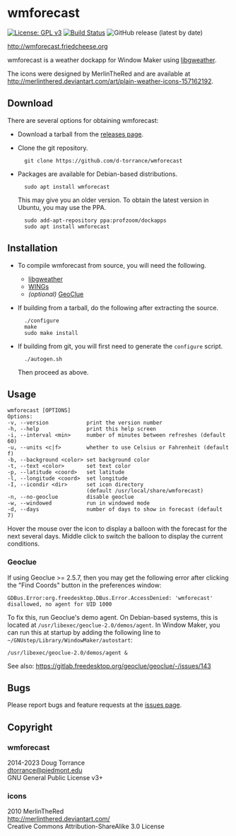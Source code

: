 wmforecast
==========
[![License: GPL v3](https://img.shields.io/badge/License-GPL%20v3-blue.svg)](
  http://www.gnu.org/licenses/gpl-3.0)
[![Build Status](https://github.com/d-torrance/wmforecast/actions/workflows/build.yml/badge.svg)](https://github.com/d-torrance/wmforecast/actions)
![GitHub release (latest by date)](https://img.shields.io/github/v/release/d-torrance/wmforecast)

<http://wmforecast.friedcheese.org>

wmforecast is a weather dockapp for Window Maker using
[libgweather](https://gnome.pages.gitlab.gnome.org/libgweather/).

The icons were designed by MerlinTheRed and are available at
<http://merlinthered.deviantart.com/art/plain-weather-icons-157162192>.

Download
--------

There are several options for obtaining wmforecast:

* Download a tarball from the [releases page](
  https://github.com/d-torrance/wmforecast/releases).

* Clone the git repository.

        git clone https://github.com/d-torrance/wmforecast

* Packages are available for Debian-based distributions.

        sudo apt install wmforecast

  This may give you an older version.  To obtain the latest version in
  Ubuntu, you may use the PPA.

        sudo add-apt-repository ppa:profzoom/dockapps
        sudo apt install wmforecast

Installation
------------

* To compile wmforecast from source, you will need the following.

  - [libgweather](https://gnome.pages.gitlab.gnome.org/libgweather/)
  - [WINGs](http://windowmaker.org/)
  - *(optional)* [GeoClue](
    https://gitlab.freedesktop.org/geoclue/geoclue/-/wikis/home)

* If building from a tarball, do the following after extracting the source.

        ./configure
        make
        sudo make install

* If building from git, you will first need to generate the `configure`
  script.

        ./autogen.sh

  Then proceed as above.

Usage
-----

    wmforecast [OPTIONS]
    Options:
    -v, --version            print the version number
    -h, --help               print this help screen
    -i, --interval <min>     number of minutes between refreshes (default 60)
    -u, --units <c|f>        whether to use Celsius or Fahrenheit (default f)
    -b, --background <color> set background color
    -t, --text <color>       set text color
    -p, --latitude <coord>   set latitude
    -l, --longitude <coord>  set longitude
    -I, --icondir <dir>      set icon directory
                             (default /usr/local/share/wmforecast)
    -n, --no-geoclue         disable geoclue
    -w, --windowed           run in windowed mode
    -d, --days               number of days to show in forecast (default 7)

Hover the mouse over the icon to display a balloon with the forecast
for the next several days.  Middle click to switch the balloon to
display the current conditions.

### Geoclue
If using Geoclue >= 2.5.7, then you may get the following error after clicking
the "Find Coords" button in the preferences window:

```
GDBus.Error:org.freedesktop.DBus.Error.AccessDenied: 'wmforecast' disallowed, no agent for UID 1000
```

To fix this, run Geoclue's demo agent.  On Debian-based systems, this
is located at `/usr/libexec/geoclue-2.0/demos/agent`.  In Window
Maker, you can run this at startup by adding the following line to
`~/GNUstep/Library/WindowMaker/autostart`:

```
/usr/libexec/geoclue-2.0/demos/agent &
```

See also: <https://gitlab.freedesktop.org/geoclue/geoclue/-/issues/143>

Bugs
----

Please report bugs and feature requests at the
[issues page](https://github.com/d-torrance/wmforecast/issues).

Copyright
---------

### wmforecast
2014-2023 Doug Torrance  
<dtorrance@piedmont.edu>  
GNU General Public License v3+

### icons
2010 MerlinTheRed  
<http://merlinthered.deviantart.com/>  
Creative Commons Attribution-ShareAlike 3.0 License
